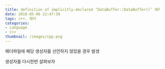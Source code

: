```yaml
---
title: definition of implicitly-declared ‘DataBuffer::DataBuffer()’ 에러
date: 2018-05-06 22:47:39
tags: c++, 에러
categories:
- Language
- C++
thumbnail: /images/cpp.png
---
```



헤더파일에 해당 생성자를 선언하지 않았을 경우 발생

생성자를 다시한번 살펴보자
